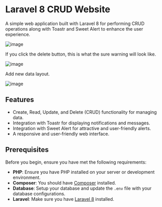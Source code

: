 # Laravel 8 CRUD Website

A simple web application built with Laravel 8 for performing CRUD operations along with Toastr and Sweet Alert to enhance the user experience.

![image](https://github.com/davarezza/laravel8_crud/assets/132239881/8c022168-35b3-48d7-849a-a0d3bc2698ba)

If you click the delete button, this is what the sure warning will look like.

![image](https://github.com/davarezza/laravel8_crud/assets/132239881/85e98044-b1be-42d7-9097-496457d50a1c)

Add new data layout.

![image](https://github.com/davarezza/laravel8_crud/assets/132239881/3a885dad-47bb-4b03-80be-4c65bf179597)


## Features

- Create, Read, Update, and Delete (CRUD) functionality for managing data.
- Integration with Toastr for displaying notifications and messages.
- Integration with Sweet Alert for attractive and user-friendly alerts.
- A responsive and user-friendly web interface.

## Prerequisites

Before you begin, ensure you have met the following requirements:

- **PHP**: Ensure you have PHP installed on your server or development environment.
- **Composer**: You should have [Composer](https://getcomposer.org) installed.
- **Database**: Setup your database and update the `.env` file with your database configurations.
- **Laravel**: Make sure you have [Laravel 8](https://laravel.com) installed.
